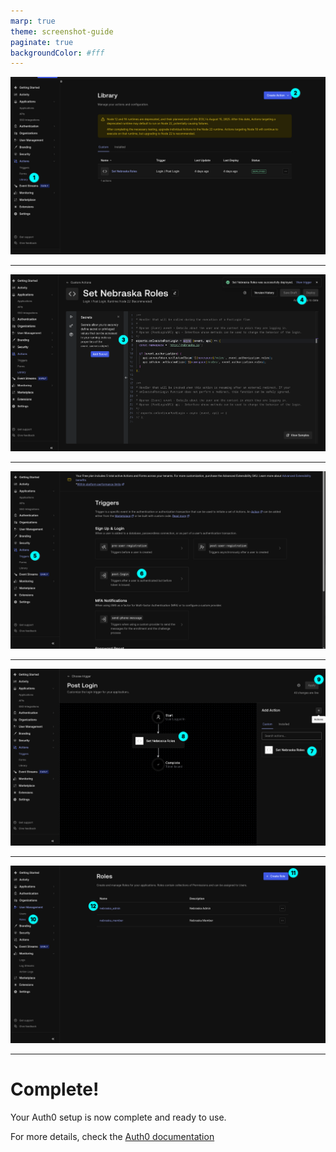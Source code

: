 ```yaml
---
marp: true
theme: screenshot-guide
paginate: true
backgroundColor: #fff
---
```


<!-- _class: has-header light-header -->
<!-- _header: Step 1: Create a new application in your Auth0 dashboard -->

![bg cover](./slide10.png)

---

<!-- _class: has-header light-header -->
<!-- _header: "Step 2: Configure Settings - Add your application's callback URLs (e.g., http://localhost:3000/callback) and logout URLs. These URLs determine where Auth0 redirects users after authentication." -->

![bg fit](./slide11.png)

---

<!-- _class: has-header light-header -->
<!-- _header: "Step 2: Configure Settings - Add your application's callback URLs (e.g., http://localhost:3000/callback) and logout URLs. These URLs determine where Auth0 redirects users after authentication." -->

![bg fit](./slide12.png)

---


<!-- _class: has-header light-header -->
<!-- _header: "Step 2: Configure Settings - Add your application's callback URLs (e.g., http://localhost:3000/callback) and logout URLs. These URLs determine where Auth0 redirects users after authentication." -->

![bg fit](./slide13.png)

---


<!-- _class: has-header light-header -->
<!-- _header: "Step 2: Configure Settings - Add your application's callback URLs (e.g., http://localhost:3000/callback) and logout URLs. These URLs determine where Auth0 redirects users after authentication." -->

![bg fit](./slide14.png)

---

# Complete!

Your Auth0 setup is now complete and ready to use.

For more details, check the [Auth0 documentation](https://auth0.com/docs)
